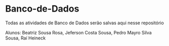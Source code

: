# Banco-de-Dados
Todas as atividades de Banco de Dados serão salvas aqui nesse repositório

Alunos: 
Beatriz Sousa Rosa,
Jeferson Costa Sousa,
Pedro Mayro Silva Sousa,
Raí Heineck
